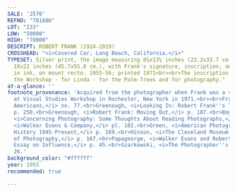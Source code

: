 ```yaml
---
SALE: '2570'
REFNO: "781606"
LOT: "233"
LOW: "50000"
HIGH: "70000"
DESCRIPT: ROBERT FRANK (1924-2019)
CROSSHEAD: "<i>Covered Car, Long Beach, California.</i>"
TYPESET: Silver print, the image measuring 8¾x13¼ inches (22.2x33.7 cm.), the mount
  18x22 inches (45.7x55.8 cm.), with Frank's signature, inscription, and print date,
  in ink, on mount recto. 1955-56; printed 1971<br><br>The inscription reads "For
  the Workshop - for Linda - for the Palm-Trees and for photography."
at-a-glance: ''
footnote_provenance: 'Acquired from the photographer when Frank was a visiting artist
  at Visual Studies Workshop in Rochester, New York in 1971.<br><br>Frank, <i>The
  Americans,</i> no. 77.<br>Greenough, <i>Looking In: Robert Frank''s The Americans,</i>
  p. 250.<br>Greenough, <i>Robert Frank: Moving Out,</i> p. 187.<br>Bayer, et al.,
  <i>Concerning Photography: Some Thoughts About Reading Photographs,</i> p. 52.<br>Galassi,
  <i>Walker Evans & Company,</i> pl. 102.<br>Green, <i>American Photography: A Critical
  History 1945-Present,</i> p. 169.<br>Hinson, <i>The Cleveland Museum of Art: Catalogue
  of Photography,</i> p. 167.<br>Papageorge, <i>Walker Evans and Robert Frank: An
  Essay on Influence,</i> p. 45.<br>Szarkowski, <i>The Photographer''s Eye,</i> p.
  26.'
background_color: "#ffffff"
year: 1955
recommended: true

---
```

